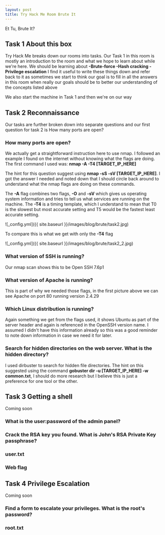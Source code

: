 ```yaml
---
layout: post
title: Try Hack Me Room Brute It
---
```

Et Tu, Brute It?

## Task 1 About this box

Try Hack Me breaks down our rooms into tasks. Our Task 1 in this room is mostly an introduction to the room and what we hope to learn about while we're here.
We should be learning about **-Brute-force -Hash cracking -Privilege escalation**
I find it useful to write these things down and refer back to it as sometimes we start to think our goal is to fill in all the answers in this room when really our goals should be to better our understanding of the concepts listed above

We also start the machine in Task 1 and then we're on our way
<!--more-->

## Task 2 Reconnaissance

Our tasks are further broken down into separate questions and our first question for task 2 is How many ports are open?

### How many ports are open?

We actually get a straightforward instruction here to use nmap. I followed an example I found on the internet without knowing what the flags are doing. The first command I used was: **nmap -A -T4 [TARGET_IP_HERE]**

The hint for this question suggest using **nmap -sS -sV [TARGET_IP_HERE]**. I got the answer I needed and noted down that I should circle back around to understand what the nmap flags are doing on these commands.

The **-A** flag combines two flags, **-O** and **-sV** which gives us operating system information and tries to tell us what services are running on the machine. The **-T4** is a timing template, which I understand to mean that T0 is the slowest but most accurate setting and T5 would be the fastest least accurate setting.

![_config.yml]({{ site.baseurl }}/images/blog/brute/task2.jpg)

To compare this is what we get with only the **-T4** flag

![_config.yml]({{ site.baseurl }}/images/blog/brute/task2_2.jpg)

### What version of SSH is running?

Our nmap scan shows this to be Open SSH 7.6p1

### What version of Apache is running?

This is part of why we needed those flags, in the first picture above we can see Apache on port 80 running version 2.4.29

### Which Linux distribution is running?

Again something we get from the flags used, it shows Ubuntu as part of the server header and again is referenced in the OpenSSH version name. I assumed I didn't have this information already so this was a good reminder to note down information in case we need it for later.

### Search for hidden directories on the web server. What is the hidden directory?

I used dirbuster to search for hidden file directories. The hint on this suggested using the command **gobuster dir -u [TARGET_IP_HERE] -w common.txt**, I should do more research but I believe this is just a preference for one tool or the other.

## Task 3 Getting a shell

Coming soon

### What is the user:password of the admin panel?

### Crack the RSA key you found. What is John's RSA Private Key passphrase?

### user.txt

### Web flag

## Task 4 Privilege Escalation

Coming soon

### Find a form to escalate your privileges. What is the root's password?

### root.txt

